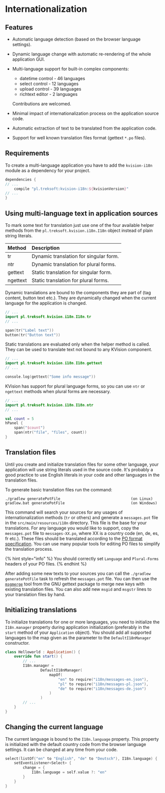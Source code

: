 # Internationalization

## Features

* Automatic language detection \(based on the browser language settings\).
* Dynamic language change with automatic re-rendering of the whole application GUI.
* Multi-language support for built-in complex components:

  * datetime control - 46 languages
  * select control - 12 languages
  * upload control - 39 languages
  * richtext editor - 2 languages

  Contributions are welcomed.

* Minimal impact of internationalization process on the application source code.
* Automatic extraction of text to be translated from the application code.
* Support for well known translation files format \(gettext `*.po` files\).

## Requirements

To create a multi-language application you have to add the `kvision-i18n` module as a dependency for your project.

```groovy
dependencies {
// ...
    compile "pl.treksoft:kvision-i18n:${kvisionVersion}"
// ...
}
```

## Using multi-language text in application sources

To mark some text for translation just use one of the four available helper methods from the `pl.treksoft.kvision.i18n.I18n` object instead of plain string literals.

| Method | Description |
| :--- | :--- |
| tr | Dynamic translation for singular form. |
| ntr | Dynamic translation for plural forms. |
| gettext | Static translation for singular form. |
| ngettext | Static translation for plural forms. |

Dynamic translations are bound to the components they are part of \(tag content, button text etc.\). They are dynamically changed when the current language for the application is changed.

```kotlin
// ...
import pl.treksoft.kvision.i18n.I18n.tr
// ...

span(tr("Label text"))
button(tr("Button text"))
```

Static translations are evaluated only when the helper method is called. They can be used to translate text not bound to any KVision component.

```kotlin
// ...
import pl.treksoft.kvision.i18n.I18n.gettext
// ...

console.log(gettext("Some info message"))
```

KVision has support for plural language forms, so you can use `ntr` or `ngettext` methods when plural forms are necessary.

```kotlin
// ...
import pl.treksoft.kvision.i18n.I18n.ntr
// ...

val count = 5
hPanel {
    span("$count")
    span(ntr("file", "files", count))
}
```

## Translation files

Until you create and initialize translation files for some other language, your application will use string literals used in the source code. It's probably a good practice to use English literals in your code and other languages in the translation files.

To generate basic translation files run the command:

```text
./gradlew generatePotFile                                (on Linux)
gradlew.bat generatePotFile                              (on Windows)
```

This command will search your sources for any usages of internationalization methods \(`tr` or others\) and generate a `messages.pot` file in the `src/main/resources/i18n` directory. This file is the base for your translations. For any language you would like to support, copy the `messages.pot` file to `messages-XX.po`, where XX is a country code \(en, de, es, fr etc.\). These files should be translated according to the [PO format specification](https://www.gnu.org/software/gettext/manual/html_node/PO-Files.html). You can use many popular tools for editing PO files to simplify the translation process.

{% hint style="info" %}
You should correctly set `Language` and `Plural-Forms` headers of your PO files.
{% endhint %}

After adding some new texts to your sources you can call the `./gradlew generatePotFile` task to refresh the `messages.pot` file. You can then use the [`msgmerge`](https://www.gnu.org/software/gettext/manual/html_node/msgmerge-Invocation.html) tool from the GNU gettext package to merge new keys with existing translation files. You can also add new `msgid` and `msgstr` lines to your translation files by hand.

## Initializing translations

To initialize translations for one or more languages, you need to initialize the `I18n.manager` property during application initialization \(preferably in the `start` method of your `Application` object\). You should add all supported languages to the map given as the parameter to the `DefaultI18nManager` constructor.

```kotlin
class Helloworld : Application() {
    override fun start() {
        // ...
        I18n.manager =
                DefaultI18nManager(
                    mapOf(
                        "en" to require("i18n/messages-en.json"),
                        "pl" to require("i18n/messages-pl.json"),
                        "de" to require("i18n/messages-de.json")
                    )
                )
        // ...
    }
}
```

## Changing the current language

The current language is bound to the `I18n.language` property. This property is initialized with the default country code from the browser language settings. It can be changed at any time from your code.

```kotlin
select(listOf("en" to "English", "de" to "Deutsch"), I18n.language) {
    setEventListener<Select> {
        change = {
            I18n.language = self.value ?: "en"
        }
    }
}
```

